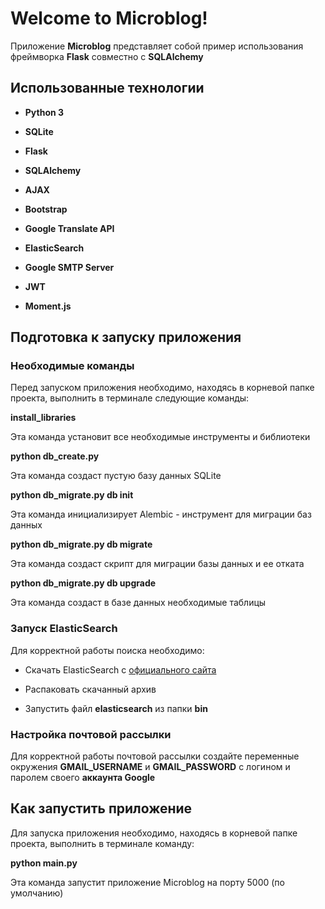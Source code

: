 <h1>Welcome to Microblog!</h1>
<p>Приложение <b>Microblog</b> представляет собой пример использования фреймворка <b>Flask</b> совместно с <b>SQLAlchemy</b></p>
<h2>Использованные технологии</h2>
<ul>
    <li><p><b>Python 3</b></p></li>
    <li><p><b>SQLite</b></p></li>
    <li><p><b>Flask</b></p></li>
    <li><p><b>SQLAlchemy</b></p></li>
    <li><p><b>AJAX</b></p></li>
    <li><p><b>Bootstrap</b></p></li>
    <li><p><b>Google Translate API</b></p></li>
    <li><p><b>ElasticSearch</b></p></li>
    <li><p><b>Google SMTP Server</b></p></li>
    <li><p><b>JWT</b></p></li>
    <li><p><b>Moment.js</b></p></li>
</ul>
<h2>Подготовка к запуску приложения</h2>
<h3>Необходимые команды</h3>
<p>Перед запуском приложения необходимо, находясь в корневой папке проекта, выполнить в терминале следующие команды:</p>
<p><b>install_libraries</b></p>
<p>Эта команда установит все необходимые инструменты и библиотеки</p>
<p><b>python db_create.py</b></p>
<p>Эта команда создаст пустую базу данных SQLite</p>
<p><b>python db_migrate.py db init</b></p>
<p>Эта команда инициализирует Alembic - инструмент для миграции баз данных</p>
<p><b>python db_migrate.py db migrate</b></p>
<p>Эта команда создаст скрипт для миграции базы данных и ее отката</p>
<p><b>python db_migrate.py db upgrade</b></p>
<p>Эта команда создаст в базе данных необходимые таблицы</p>
<h3>Запуск ElasticSearch</h3>
<p>Для корректной работы поиска необходимо:</p>
<ul>
    <li><p>Скачать ElasticSearch с <a href="https://www.elastic.co/downloads/elasticsearch">официального сайта</a></p></li>
    <li><p>Распаковать скачанный архив</p></li>
    <li><p>Запустить файл <b>elasticsearch</b> из папки <b>bin</b></p></li>
</ul>
<h3>Настройка почтовой рассылки</h3>
<p>Для корректной работы почтовой рассылки создайте переменные окружения <b>GMAIL_USERNAME</b> и <b>GMAIL_PASSWORD</b> с логином и паролем своего <b>аккаунта Google</b></p>
<h2>Как запустить приложение</h2>
<p>Для запуска приложения необходимо, находясь в корневой папке проекта, выполнить в терминале команду:</p>
<p><b>python main.py</b></p>
<p>Эта команда запустит приложение Microblog на порту 5000 (по умолчанию)</p>